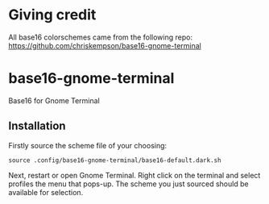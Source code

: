 # Giving credit

All base16 colorschemes came from the following repo:
https://github.com/chriskempson/base16-gnome-terminal

# base16-gnome-terminal

Base16 for Gnome Terminal

## Installation
Firstly source the scheme file of your choosing: 

    source .config/base16-gnome-terminal/base16-default.dark.sh

Next, restart or open Gnome Terminal. Right click on the terminal and select profiles the menu that pops-up. The scheme you just sourced should be available for selection.
